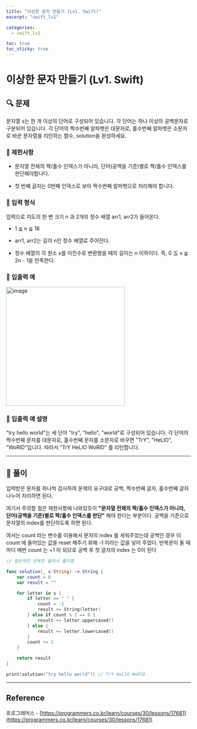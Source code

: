 ```yaml
---
title: "이상한 문자 만들기 (Lv1. Swift)"
excerpt: "swift_lv1"

categories:
  - swift_lv1

toc: true
toc_sticky: true
---
```


# 이상한 문자 만들기 (Lv1. Swift)

## 🔍 문제

문자열 s는 한 개 이상의 단어로 구성되어 있습니다. 각 단어는 하나 이상의 공백문자로 구분되어 있습니다. 각 단어의 짝수번째 알파벳은 대문자로, 홀수번째 알파벳은 소문자로 바꾼 문자열을 리턴하는 함수, solution을 완성하세요.

### 🔶 제한사항

- 문자열 전체의 짝/홀수 인덱스가 아니라, 단어(공백을 기준)별로 짝/홀수 인덱스를 판단해야합니다.

- 첫 번째 글자는 0번째 인덱스로 보아 짝수번째 알파벳으로 처리해야 합니다.

### 🔹 입력 형식

입력으로 지도의 한 변 크기 n 과 2개의 정수 배열 arr1, arr2가 들어온다.

- 1 ≦ n ≦ 16

- arr1, arr2는 길이 n인 정수 배열로 주어진다.

- 정수 배열의 각 원소 x를 이진수로 변환했을 때의 길이는 n 이하이다. 즉, 0 ≦ x ≦ 2n - 1을 만족한다.

<!-- ### 🔹 출력 형식 -->

### 🔹 입출력 예

<img width="324" alt="image" src="https://user-images.githubusercontent.com/28912774/160261238-9817e497-7d08-4514-a85c-0e412e26edc9.png">

### 🔹 입출력 예 설명

"try hello world"는 세 단어 "try", "hello", "world"로 구성되어 있습니다. 각 단어의 짝수번째 문자를 대문자로, 홀수번째 문자를 소문자로 바꾸면 "TrY", "HeLlO", "WoRlD"입니다. 따라서 "TrY HeLlO WoRlD" 를 리턴합니다.

<!-- ### 🔷 참고사항 -->

---

## 📌 풀이

입력받은 문자를 하나씩 검사하여 문제의 요구대로 공백, 짝수번째 글자, 홀수번째 글자 나누어 처리하면 된다.

여기서 주의할 점은 제한사항에 나와있듯이 **"문자열 전체의 짝/홀수 인덱스가 아니라, 단어(공백을 기준)별로 짝/홀수 인덱스를 판단"** 해야 한다는 부분이다. 공백을 기준으로 문자열의 index를 판단하도록 하면 된다.

여서는 count 라는 변수를 이용해서 문자의 index 를 세워주었는데 공백인 경우 이 count 에 들어있는 값을 reset 해주기 휘해 -1 이라는 값을 넣어 주었다. 반복문이 돌 때마다 매번 count 는 +1 이 되므로 공백 후 첫 글자의 index 는 0이 된다

```swift
// 일반적인 반복문 돌려서 풀이법

func solution(_ s:String) -> String {
	var count = 0
	var result = ""

	for letter in s {
		if letter == " " {
			count = -1
			result += String(letter)
		} else if count % 2 == 0 {
			result += letter.uppercased()
		} else {
			result += letter.lowercased()
		}
		count += 1
	}

	return result
}

print(solution("try hello world")) // TrY HeLlO WoRlD
```

---

<!-- 🔶 🔷 📌 🔑 👉 -->

## Reference

프로그래머스 - [https://programmers.co.kr/learn/courses/30/lessons/17681](https://programmers.co.kr/learn/courses/30/lessons/17681)
